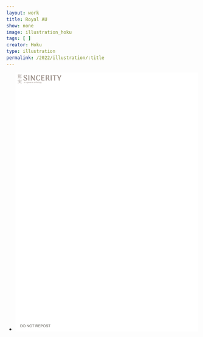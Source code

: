 ```yaml
---
layout: work
title: Royal AU
show: none
image: illustration_hoku
tags: [ ]
creator: Hoku
type: illustration
permalink: /2022/illustration/:title
---
```

<div class="fullscreen-image-slider">
  <div class="slides" role="region" aria-label="FullScreen Pictures" data-slide>
    <ul class="slide-container">
      <li data-slide=1 class="is-active slide">
        <img class="visual" id="illustration_hoku" src="/assets/images/watermark.png" alt="page1">
      </li>
    </ul>
  </div>
</div>